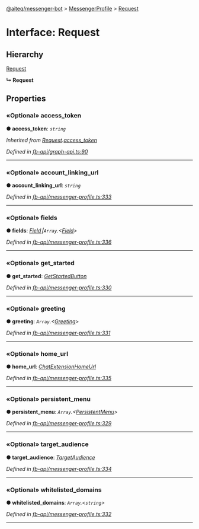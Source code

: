 [@aiteq/messenger-bot](../README.md) > [MessengerProfile](../modules/messengerprofile.md) > [Request](../interfaces/messengerprofile.request.md)



# Interface: Request

## Hierarchy


 [Request](graphapi.request.md)

**↳ Request**








## Properties
<a id="access_token"></a>

### «Optional» access_token

**●  access_token**:  *`string`* 

*Inherited from [Request](graphapi.request.md).[access_token](graphapi.request.md#access_token)*

*Defined in [fb-api/graph-api.ts:90](https://github.com/aiteq/messenger-bot/blob/a540dbb/src/fb-api/graph-api.ts#L90)*





___

<a id="account_linking_url"></a>

### «Optional» account_linking_url

**●  account_linking_url**:  *`string`* 

*Defined in [fb-api/messenger-profile.ts:333](https://github.com/aiteq/messenger-bot/blob/a540dbb/src/fb-api/messenger-profile.ts#L333)*





___

<a id="fields"></a>

### «Optional» fields

**●  fields**:  *[Field](../modules/messengerprofile.field.md)⎮`Array`.<[Field](../modules/messengerprofile.field.md)>* 

*Defined in [fb-api/messenger-profile.ts:336](https://github.com/aiteq/messenger-bot/blob/a540dbb/src/fb-api/messenger-profile.ts#L336)*





___

<a id="get_started"></a>

### «Optional» get_started

**●  get_started**:  *[GetStartedButton](messengerprofile.getstartedbutton.md)* 

*Defined in [fb-api/messenger-profile.ts:330](https://github.com/aiteq/messenger-bot/blob/a540dbb/src/fb-api/messenger-profile.ts#L330)*





___

<a id="greeting"></a>

### «Optional» greeting

**●  greeting**:  *`Array`.<[Greeting](../modules/messengerprofile.greeting.md)>* 

*Defined in [fb-api/messenger-profile.ts:331](https://github.com/aiteq/messenger-bot/blob/a540dbb/src/fb-api/messenger-profile.ts#L331)*





___

<a id="home_url"></a>

### «Optional» home_url

**●  home_url**:  *[ChatExtensionHomeUrl](messengerprofile.chatextensionhomeurl.md)* 

*Defined in [fb-api/messenger-profile.ts:335](https://github.com/aiteq/messenger-bot/blob/a540dbb/src/fb-api/messenger-profile.ts#L335)*





___

<a id="persistent_menu"></a>

### «Optional» persistent_menu

**●  persistent_menu**:  *`Array`.<[PersistentMenu](messengerprofile.persistentmenu.md)>* 

*Defined in [fb-api/messenger-profile.ts:329](https://github.com/aiteq/messenger-bot/blob/a540dbb/src/fb-api/messenger-profile.ts#L329)*





___

<a id="target_audience"></a>

### «Optional» target_audience

**●  target_audience**:  *[TargetAudience](messengerprofile.targetaudience.md)* 

*Defined in [fb-api/messenger-profile.ts:334](https://github.com/aiteq/messenger-bot/blob/a540dbb/src/fb-api/messenger-profile.ts#L334)*





___

<a id="whitelisted_domains"></a>

### «Optional» whitelisted_domains

**●  whitelisted_domains**:  *`Array`.<`string`>* 

*Defined in [fb-api/messenger-profile.ts:332](https://github.com/aiteq/messenger-bot/blob/a540dbb/src/fb-api/messenger-profile.ts#L332)*





___


